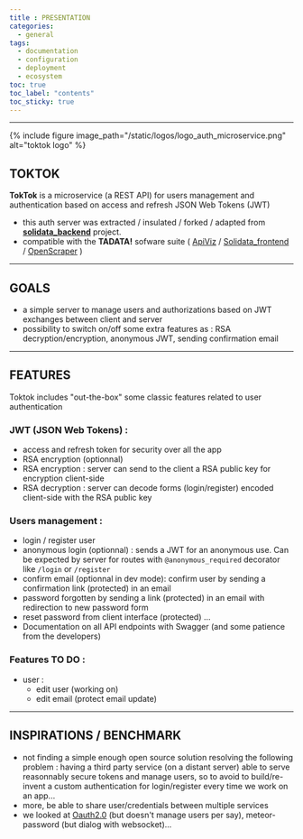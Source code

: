 ```yaml
---
title : PRESENTATION
categories:
  - general
tags:
  - documentation
  - configuration
  - deployment
  - ecosystem
toc: true
toc_label: "contents"
toc_sticky: true
---
```


-----

{% include figure image_path="/static/logos/logo_auth_microservice.png" alt="toktok logo" %}

## TOKTOK

**TokTok** is a microservice (a REST API) for users management and authentication based on access and refresh JSON Web Tokens (JWT)

- this auth server was extracted / insulated / forked / adapted from **[solidata_backend](https://github.com/entrepreneur-interet-general/solidata_backend)** project.
- compatible with the **TADATA!** sofware suite ( [ApiViz](https://github.com/co-demos/apiviz-frontend) / [Solidata_frontend](https://github.com/entrepreneur-interet-general/solidata_frontend) / [OpenScraper](https://github.com/entrepreneur-interet-general/OpenScraper) )

-------

## GOALS

- a simple server to manage users and authorizations based on JWT exchanges between client and server
- possibility to switch on/off some extra features as : RSA decryption/encryption, anonymous JWT, sending confirmation email

---------

## FEATURES 

Toktok includes "out-the-box" some classic features related to user authentication

### JWT (JSON Web Tokens) :

- access and refresh token for security over all the app
- RSA encryption (optionnal)
- RSA encryption : server can send to the client a RSA public key for encryption client-side
- RSA decryption : server can decode forms (login/register) encoded client-side with the RSA public key

### Users management :

- login / register user 
- anonymous login (optionnal) : sends a JWT for an anonymous use. Can be expected by server for routes with `@anonymous_required` decorator like `/login` or `/register`
- confirm email (optionnal in dev mode): confirm user by sending a confirmation link (protected) in an email 
- password forgotten by sending a link (protected) in an email with redirection to new password form 
- reset password from client interface (protected) ...
- Documentation on all API endpoints with Swagger (and some patience from the developers)

### Features TO DO  :
- user : 
	- edit user (working on)
	- edit email (protect email update)

------

## INSPIRATIONS / BENCHMARK

- not finding a simple enough open source solution resolving the following problem : having a third party service (on a distant server) able to serve reasonnably secure tokens and manage users, so to avoid to build/re-invent a custom authentication for login/register every time we work on an app... 
- more, be able to share user/credentials between multiple services 
- we looked at [Oauth2.0](https://oauth.net/2/) (but doesn't manage users per say), meteor-password (but dialog with websocket)...